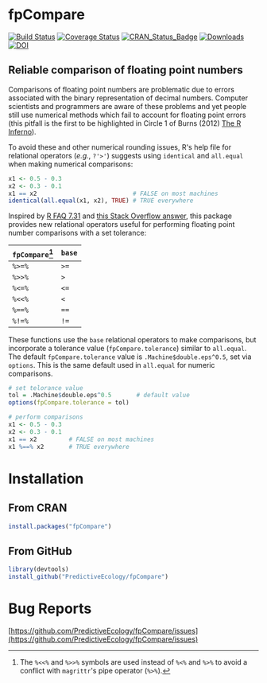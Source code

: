 # fpCompare

[![Build Status](https://travis-ci.org/PredictiveEcology/fpCompare.svg?branch=master)](https://travis-ci.org/PredictiveEcology/fpCompare)
[![Coverage Status](https://coveralls.io/repos/PredictiveEcology/fpCompare/badge.svg?branch=master)](https://coveralls.io/r/PredictiveEcology/fpCompare?branch=master)
[![CRAN_Status_Badge](http://www.r-pkg.org/badges/version/fpCompare)](https://cran.rstudio.com/package=fpCompare)
[![Downloads](http://cranlogs.r-pkg.org/badges/grand-total/fpCompare)](https://cran.rstudio.com/package=fpCompare)
[![DOI](https://zenodo.org/badge/17892/PredictiveEcology/fpCompare.svg)](https://zenodo.org/badge/latestdoi/17892/PredictiveEcology/fpCompare)

## Reliable comparison of floating point numbers

Comparisons of floating point numbers are problematic due to errors associated with the binary representation of decimal numbers. Computer scientists and programmers are aware of these problems and yet people still use numerical methods which fail to account for floating point errors (this pitfall is the first to be highlighted in Circle 1 of Burns (2012) [The R Inferno](http://www.burns-stat.com/pages/Tutor/R_inferno.pdf)).

To avoid these and other numerical rounding issues, R's help file for relational operators (*e.g.*, `?'>'`) suggests using `identical` and `all.equal` when making numerical comparisons:

```r
x1 <- 0.5 - 0.3
x2 <- 0.3 - 0.1
x1 == x2                           # FALSE on most machines
identical(all.equal(x1, x2), TRUE) # TRUE everywhere
```

Inspired by [R FAQ 7.31](http://cran.r-project.org/doc/FAQ/R-FAQ.html#Why-doesn_0027t-R-think-these-numbers-are-equal_003f) and [this Stack Overflow answer](http://stackoverflow.com/a/2769618/1380598), this package provides new relational operators useful for performing floating point number comparisons with a set tolerance:

**`fpCompare`**[^1] | **`base`**
--------------------|-----------
`%>=%`              | `>=`
`%>>%`              | `>`
`%<=%`              | `<=`
`%<<%`              | `<`
`%==%`              | `==`
`%!=%`              | `!=`

These functions use the `base` relational operators to make comparisons, but incorporate a tolerance value (`fpCompare.tolerance`) similar to `all.equal`. The default `fpCompare.tolerance` value is `.Machine$double.eps^0.5`, set via `options`. This is the same default used in `all.equal` for numeric comparisons.

```r
# set telorance value
tol = .Machine$double.eps^0.5       # default value
options(fpCompare.tolerance = tol)

# perform comparisons
x1 <- 0.5 - 0.3
x2 <- 0.3 - 0.1
x1 == x2         # FALSE on most machines
x1 %==% x2       # TRUE everywhere
```

[^1]: The `%<<%` and `%>>%` symbols are used instead of `%<%` and `%>%` to avoid a conflict with `magrittr`'s pipe operator (`%>%`).

# Installation

## From CRAN

```r
install.packages("fpCompare")
```

## From GitHub

```r
library(devtools)
install_github("PredictiveEcology/fpCompare")
```

# Bug Reports

[https://github.com/PredictiveEcology/fpCompare/issues](https://github.com/PredictiveEcology/fpCompare/issues)
